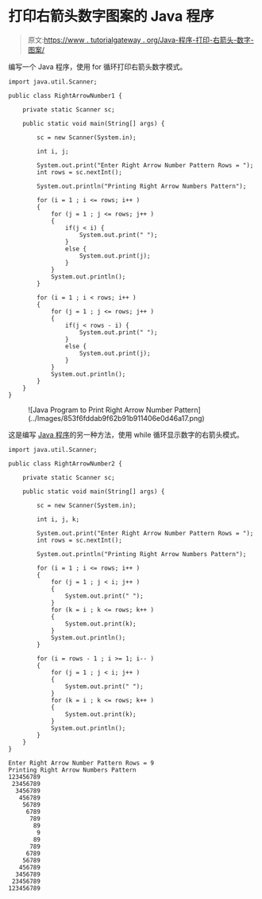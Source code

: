 # 打印右箭头数字图案的 Java 程序

> 原文:[https://www . tutorialgateway . org/Java-程序-打印-右箭头-数字-图案/](https://www.tutorialgateway.org/java-program-to-print-right-arrow-number-pattern/)

编写一个 Java 程序，使用 for 循环打印右箭头数字模式。

```
import java.util.Scanner;

public class RightArrowNumber1 {

	private static Scanner sc;

	public static void main(String[] args) {

		sc = new Scanner(System.in);	

		int i, j;

		System.out.print("Enter Right Arrow Number Pattern Rows = ");
		int rows = sc.nextInt();

		System.out.println("Printing Right Arrow Numbers Pattern");

		for (i = 1 ; i <= rows; i++ ) 
		{
			for (j = 1 ; j <= rows; j++ ) 
			{
				if(j < i) {
					System.out.print(" ");
				}
				else {
					System.out.print(j);
				}
			}
			System.out.println();
		}

		for (i = 1 ; i < rows; i++ ) 
		{
			for (j = 1 ; j <= rows; j++ ) 
			{
				if(j < rows - i) {
					System.out.print(" ");
				}
				else {
					System.out.print(j);
				}
			}
			System.out.println();
		}
	}
}
```

<figure class="wp-block-image size-large">![Java Program to Print Right Arrow Number Pattern](../Images/853f6fddab9f62b91b911406e0d46a17.png)</figure>

这是编写 [Java 程序](https://www.tutorialgateway.org/learn-java-programs/)的另一种方法，使用 while 循环显示数字的右箭头模式。

```
import java.util.Scanner;

public class RightArrowNumber2 {

	private static Scanner sc;

	public static void main(String[] args) {

		sc = new Scanner(System.in);	

		int i, j, k;

		System.out.print("Enter Right Arrow Number Pattern Rows = ");
		int rows = sc.nextInt();

		System.out.println("Printing Right Arrow Numbers Pattern");

		for (i = 1 ; i <= rows; i++ ) 
		{
			for (j = 1 ; j < i; j++ ) 
			{
				System.out.print(" ");
			}
			for (k = i ; k <= rows; k++ ) 
			{
				System.out.print(k);
			}
			System.out.println();
		}

		for (i = rows - 1 ; i >= 1; i-- ) 
		{
			for (j = 1 ; j < i; j++ ) 
			{
				System.out.print(" ");
			}
			for (k = i ; k <= rows; k++ ) 
			{
				System.out.print(k);
			}
			System.out.println();
		}
	}
}
```

```
Enter Right Arrow Number Pattern Rows = 9
Printing Right Arrow Numbers Pattern
123456789
 23456789
  3456789
   456789
    56789
     6789
      789
       89
        9
       89
      789
     6789
    56789
   456789
  3456789
 23456789
123456789
```